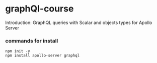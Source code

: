 # graphQl-course
Introduction: GraphQL queries with Scalar and objects types for Apollo Server


### commands for install
```
npm init -y
npm install apollo-server graphql

```